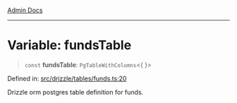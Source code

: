 [Admin Docs](/)

***

# Variable: fundsTable

> `const` **fundsTable**: `PgTableWithColumns`\<\{ \}\>

Defined in: [src/drizzle/tables/funds.ts:20](https://github.com/PurnenduMIshra129th/talawa-api/blob/dd95e2d2302936a5436289a9e626f7f4e2b14e02/src/drizzle/tables/funds.ts#L20)

Drizzle orm postgres table definition for funds.

